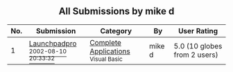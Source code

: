 ﻿<div align="center">

## All Submissions by mike d

</div>

No.  | Submission | Category | By   | User Rating
---- | ---------- | -------- | ---- | -----------
1 | [Launchpadpro<br /><sup>2002-08-10 20:33:32</sup>](https://github.com/Planet-Source-Code/mike-d-launchpadpro__1-37891) | [Complete Applications<br /><sup>Visual Basic</sup>](../ByCategory/complete-applications__1-27.md) | mike d | 5.0 (10 globes from 2 users)
